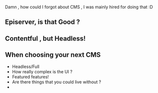 Damn , how could I forgot about CMS , I was mainly hired for doing that :D


## Episerver, is that Good ?

## Contentful , but Headless!


## When choosing your next CMS
- Headless/Full
- How really complex is the UI ?
- Featured features!
- Are there things that you could live without ?
-